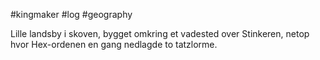 #kingmaker #log #geography

Lille landsby i skoven, bygget omkring et vadested over Stinkeren, netop hvor Hex-ordenen en gang nedlagde to tatzlorme.
